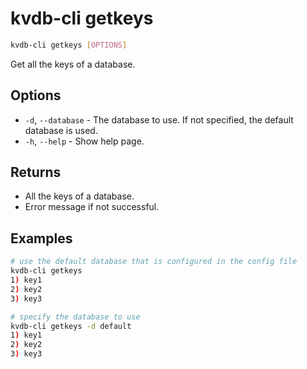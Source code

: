 # kvdb-cli getkeys

```sh
kvdb-cli getkeys [OPTIONS]
```

Get all the keys of a database.

## Options

- `-d`, `--database` - The database to use. If not specified, the default database is used.
- `-h`, `--help` - Show help page.

## Returns

- All the keys of a database.
- Error message if not successful.

## Examples

```sh
# use the default database that is configured in the config file
kvdb-cli getkeys
1) key1
2) key2
3) key3

# specify the database to use
kvdb-cli getkeys -d default
1) key1
2) key2
3) key3
```